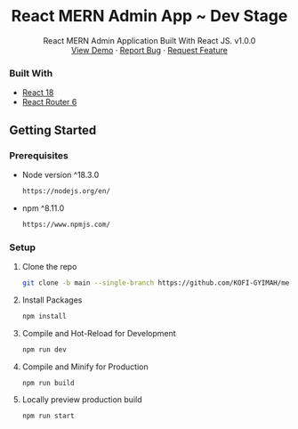 <!-- [![React MERN Admin App](./screenshots/preview.png)](https://domain.com/) -->

<div id="top"></div>

<br />
<div align="center">
  <h1 align="center">React MERN Admin App ~ Dev Stage</h1>

  <p align="center">
    React MERN Admin Application Built With React JS. v1.0.0
    <br />
    <a href="https://domain.com/" target="_blank">View Demo</a>
    ·
    <a href="#">Report Bug</a>
    ·
    <a href="#">Request Feature</a>
  </p>
</div>

### Built With

- [React 18](https://reactjs.org//)
- [React Router 6](https://reactrouter.com/en/main/)

## Getting Started

### Prerequisites

- Node version ^18.3.0

  ```sh
  https://nodejs.org/en/
  ```

- npm ^8.11.0

  ```sh
  https://www.npmjs.com/
  ```

### Setup

1. Clone the repo

   ```sh
   git clone -b main --single-branch https://github.com/KOFI-GYIMAH/mern-admin-client.git
   ```

2. Install Packages

   ```sh
   npm install
   ```

3. Compile and Hot-Reload for Development

   ```sh
   npm run dev
   ```

4. Compile and Minify for Production

   ```sh
   npm run build
   ```

5. Locally preview production build

   ```sh
   npm run start
   ```
